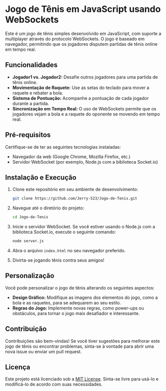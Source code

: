 # Jogo de Tênis em JavaScript usando WebSockets

Este é um jogo de tênis simples desenvolvido em JavaScript, com suporte a multiplayer através do protocolo WebSockets. O jogo é baseado em navegador, permitindo que os jogadores disputem partidas de tênis online em tempo real.

## Funcionalidades

- **Jogador1 vs. Jogador2:** Desafie outros jogadores para uma partida de tênis online.
- **Movimentação de Raquete:** Use as setas do teclado para mover a raquete e rebater a bola.
- **Sistema de Pontuação:** Acompanhe a pontuação de cada jogador durante a partida.
- **Sincronização em Tempo Real:** O uso de WebSockets permite que os jogadores vejam a bola e a raquete do oponente se movendo em tempo real.

## Pré-requisitos

Certifique-se de ter as seguintes tecnologias instaladas:

- Navegador da web (Google Chrome, Mozilla Firefox, etc.)
- Servidor WebSocket (por exemplo, Node.js com a biblioteca Socket.io)

## Instalação e Execução

1. Clone este repositório em seu ambiente de desenvolvimento:

   ```bash
   git clone https://github.com/Jerry-523/Jogo-de-Tenis.git
   ```

2. Navegue até o diretório do projeto:

   ```bash
   cd Jogo-de-Tenis
   ```

3. Inicie o servidor WebSocket. Se você estiver usando o Node.js com a biblioteca Socket.io, execute o seguinte comando:

   ```bash
   node server.js
   ```

4. Abra o arquivo `index.html` no seu navegador preferido.

5. Divirta-se jogando tênis contra seus amigos!

## Personalização

Você pode personalizar o jogo de tênis alterando os seguintes aspectos:

- **Design Gráfico:** Modifique as imagens dos elementos do jogo, como a bola e as raquetes, para se adequarem ao seu estilo.
- **Regras do Jogo:** Implemente novas regras, como power-ups ou obstáculos, para tornar o jogo mais desafiador e interessante.

## Contribuição

Contribuições são bem-vindas! Se você tiver sugestões para melhorar este jogo de tênis ou encontrar problemas, sinta-se à vontade para abrir uma nova issue ou enviar um pull request.

## Licença

Este projeto está licenciado sob a [MIT License](LICENSE). Sinta-se livre para usá-lo e modificá-lo de acordo com suas necessidades.
